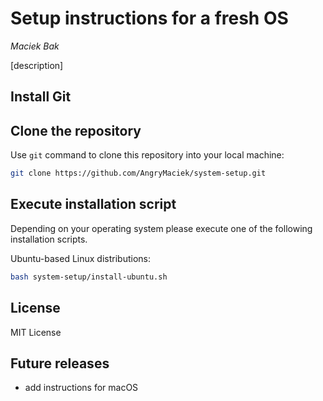 # Setup instructions for a fresh OS
*Maciek Bak*  

[description]

## Install Git

## Clone the repository

Use `git` command to clone this repository into your local machine:
```bash
git clone https://github.com/AngryMaciek/system-setup.git
```

## Execute installation script

Depending on your operating system please execute one of the following installation scripts.

Ubuntu-based Linux distributions:
```bash
bash system-setup/install-ubuntu.sh
```

## License

MIT License

## Future releases

* add instructions for macOS